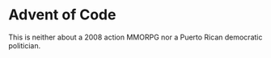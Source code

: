 # Advent of Code

This is neither about a 2008 action MMORPG nor a Puerto Rican democratic politician.

